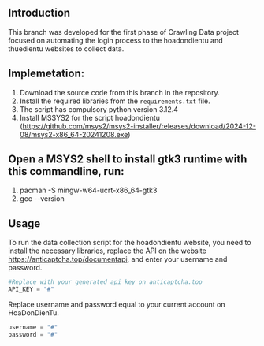 ## Introduction
This branch was developed for the first phase of Crawling Data project focused on automating the login process to the hoadondientu and thuedientu websites to collect data.

## Implemetation:
1. Download the source code from this branch in the repository.
2. Install the required libraries from the `requirements.txt` file.
3. The script has compulsory python version 3.12.4
4. Install MSSYS2 for the script hoadondientu (https://github.com/msys2/msys2-installer/releases/download/2024-12-08/msys2-x86_64-20241208.exe)

## Open a MSYS2 shell to install gtk3 runtime with this commandline, run:
1. pacman -S mingw-w64-ucrt-x86_64-gtk3
2. gcc --version

## Usage
To run the data collection script for the hoadondientu website, you need to install the necessary libraries, replace the API on the website https://anticaptcha.top/documentapi, and enter your username and password.

```python
#Replace with your generated api key on anticaptcha.top
API_KEY = "#"
```

Replace username and password equal to your current account on HoaDonDienTu. 
```python
username = "#"
password = "#"
```
